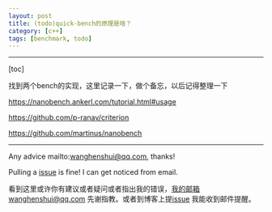 ```yaml
---
layout: post
title: (todo)quick-bench的原理是啥？
category: [c++]
tags: [benchmark, todo]
---
```

  

---

[toc]

找到两个bench的实现，这里记录一下，做个备忘，以后记得整理一下



https://nanobench.ankerl.com/tutorial.html#usage

https://github.com/p-ranav/criterion

https://github.com/martinus/nanobench




---

Any advice mailto:wanghenshui@qq.com, thanks! 

Pulling a [issue](https://github.com/wanghenshui/wanghenshui.github.io/issues/new) is fine! I can get noticed from email.

看到这里或许你有建议或者疑问或者指出我的错误，我的邮箱wanghenshui@qq.com 先谢指教。或者到博客上提[issue](https://github.com/wanghenshui/wanghenshui.github.io/issues/new) 我能收到邮件提醒。